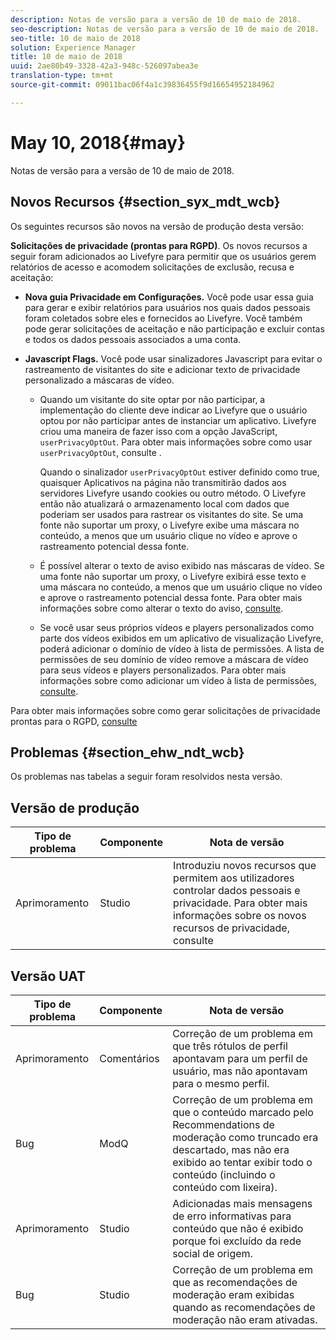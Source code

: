 ```yaml
---
description: Notas de versão para a versão de 10 de maio de 2018.
seo-description: Notas de versão para a versão de 10 de maio de 2018.
seo-title: 10 de maio de 2018
solution: Experience Manager
title: 10 de maio de 2018
uuid: 2ae80b49-3328-42a3-948c-526097abea3e
translation-type: tm+mt
source-git-commit: 09011bac06f4a1c39836455f9d16654952184962

---
```



# May 10, 2018{#may}

Notas de versão para a versão de 10 de maio de 2018.

## Novos Recursos {#section_syx_mdt_wcb}

Os seguintes recursos são novos na versão de produção desta versão:

**Solicitações de privacidade (prontas para RGPD)**. Os novos recursos a seguir foram adicionados ao Livefyre para permitir que os usuários gerem relatórios de acesso e acomodem solicitações de exclusão, recusa e aceitação:

* **Nova guia Privacidade em Configurações.** Você pode usar essa guia para gerar e exibir relatórios para usuários nos quais dados pessoais foram coletados sobre eles e fornecidos ao Livefyre. Você também pode gerar solicitações de aceitação e não participação e excluir contas e todos os dados pessoais associados a uma conta.
* **Javascript Flags.** Você pode usar sinalizadores Javascript para evitar o rastreamento de visitantes do site e adicionar texto de privacidade personalizado a máscaras de vídeo.

   * Quando um visitante do site optar por não participar, a implementação do cliente deve indicar ao Livefyre que o usuário optou por não participar antes de instanciar um aplicativo. Livefyre criou uma maneira de fazer isso com a opção JavaScript, `userPrivacyOptOut`. Para obter mais informações sobre como usar `userPrivacyOptOut`, consulte [](/help/using/c-settings-other/c-gdpr-compliance/c-gdpr-compliance.md#section_nmz_q3n_3db).

      Quando o sinalizador `userPrivacyOptOut` estiver definido como true, quaisquer Aplicativos na página não transmitirão dados aos servidores Livefyre usando cookies ou outro método. O Livefyre então não atualizará o armazenamento local com dados que poderiam ser usados para rastrear os visitantes do site. Se uma fonte não suportar um proxy, o Livefyre exibe uma máscara no conteúdo, a menos que um usuário clique no vídeo e aprove o rastreamento potencial dessa fonte.

   * É possível alterar o texto de aviso exibido nas máscaras de vídeo. Se uma fonte não suportar um proxy, o Livefyre exibirá esse texto e uma máscara no conteúdo, a menos que um usuário clique no vídeo e aprove o rastreamento potencial dessa fonte. Para obter mais informações sobre como alterar o texto do aviso, [consulte](/help/using/c-settings-other/c-gdpr-compliance/c-gdpr-compliance.md#section_pb5_mnp_ldb).
   * Se você usar seus próprios vídeos e players personalizados como parte dos vídeos exibidos em um aplicativo de visualização Livefyre, poderá adicionar o domínio de vídeo à lista de permissões. A lista de permissões de seu domínio de vídeo remove a máscara de vídeo para seus vídeos e players personalizados. Para obter mais informações sobre como adicionar um vídeo à lista de permissões, [consulte](/help/using/c-settings-other/c-gdpr-compliance/c-gdpr-compliance.md#section_bzp_pnp_ldb).

Para obter mais informações sobre como gerar solicitações de privacidade prontas para o RGPD, [consulte](/help/using/c-settings-other/c-gdpr-compliance/c-gdpr-compliance.md#concept_q1l_r5s_rcb)

## Problemas {#section_ehw_ndt_wcb}

Os problemas nas tabelas a seguir foram resolvidos nesta versão.

## Versão de produção

| **Tipo de problema** | **Componente** | **Nota de versão** |
|---|---|---|
| Aprimoramento | Studio | Introduziu novos recursos que permitem aos utilizadores controlar dados pessoais e privacidade. Para obter mais informações sobre os novos recursos de privacidade, consulte [](#c_rn/section_syx_mdt_wcb) |

## Versão UAT

| **Tipo de problema** | **Componente** | **Nota de versão** |
|---|---|---|
| Aprimoramento | Comentários | Correção de um problema em que três rótulos de perfil apontavam para um perfil de usuário, mas não apontavam para o mesmo perfil. |
| Bug | ModQ | Correção de um problema em que o conteúdo marcado pelo Recommendations de moderação como truncado era descartado, mas não era exibido ao tentar exibir todo o conteúdo (incluindo o conteúdo com lixeira). |
| Aprimoramento | Studio | Adicionadas mais mensagens de erro informativas para conteúdo que não é exibido porque foi excluído da rede social de origem. |
| Bug | Studio | Correção de um problema em que as recomendações de moderação eram exibidas quando as recomendações de moderação não eram ativadas. |

